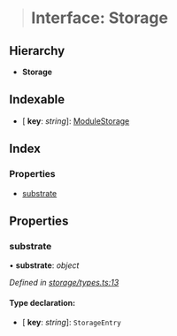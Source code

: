 > # Interface: Storage

## Hierarchy

* **Storage**

## Indexable

* \[ **key**: *string*\]: [ModuleStorage](_storage_types_.modulestorage.md)

## Index

### Properties

* [substrate](_storage_types_.storage.md#substrate)

## Properties

###  substrate

• **substrate**: *object*

*Defined in [storage/types.ts:13](https://github.com/polkadot-js/api/blob/b8d8b7e/packages/api-metadata/src/storage/types.ts#L13)*

#### Type declaration:

* \[ **key**: *string*\]: `StorageEntry`